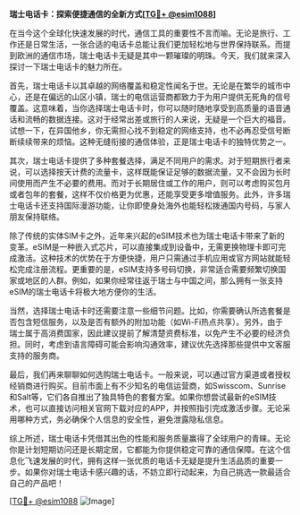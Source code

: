 **瑞士电话卡：探索便捷通信的全新方式[[TG💪+ @esim1088](https://t.me/s/esim1088)]**

在当今这个全球化快速发展的时代，通信工具的重要性不言而喻。无论是旅行、工作还是日常生活，一张合适的电话卡总能让我们更加轻松地与世界保持联系。而提到欧洲的通信市场，瑞士电话卡无疑是其中一颗璀璨的明珠。今天，我们就来深入探讨一下瑞士电话卡的魅力所在。

首先，瑞士电话卡以其卓越的网络覆盖和稳定性闻名于世。无论是在繁华的城市中心，还是在偏远的山区小镇，瑞士的电信运营商都致力于为用户提供无死角的信号覆盖。这意味着，当你选择瑞士电话卡时，你可以随时随地享受到高质量的语音通话和流畅的数据连接。这对于经常出差或旅行的人来说，无疑是一个巨大的福音。试想一下，在异国他乡，你无需担心找不到稳定的网络支持，也不必再忍受信号断断续续带来的烦恼。这种无缝衔接的通信体验，正是瑞士电话卡的独特优势之一。

其次，瑞士电话卡提供了多种套餐选择，满足不同用户的需求。对于短期旅行者来说，可以选择按天计费的流量卡，这样既能保证足够的数据流量，又不会因为长时间使用而产生不必要的费用。而对于长期居住或工作的用户，则可以考虑购买包月或者包年的套餐，这样不仅价格更为优惠，还能享受更多增值服务。此外，许多瑞士电话卡还支持国际漫游功能，让你即使身处海外也能轻松拨通国内号码，与家人朋友保持联络。

除了传统的实体SIM卡之外，近年来兴起的eSIM技术也为瑞士电话卡带来了新的变革。eSIM是一种嵌入式芯片，可以直接集成到设备中，无需更换物理卡即可完成激活。这种技术的优势在于方便快捷，用户只需通过手机应用或官方网站就能轻松完成注册流程。更重要的是，eSIM支持多号码切换，非常适合需要频繁切换国家或地区的人群。例如，如果你经常往返于瑞士与中国之间，那么拥有一张支持eSIM的瑞士电话卡将极大地方便你的生活。

当然，选择瑞士电话卡时还需要注意一些细节问题。比如，你需要确认所选套餐是否包含短信服务，以及是否有额外的附加功能（如Wi-Fi热点共享）。另外，由于瑞士属于高消费国家，因此建议提前了解清楚资费标准，以免产生不必要的经济负担。同时，考虑到语言障碍可能会影响沟通效率，建议优先选择那些提供中文客服支持的服务商。

最后，我们再来聊聊如何选购瑞士电话卡。一般来说，可以通过官方渠道或者授权经销商进行购买。目前市面上有不少知名的电信运营商，如Swisscom、Sunrise和Salt等，它们各自推出了独具特色的套餐方案。如果你想尝试最新的eSIM技术，也可以直接访问相关官网下载对应的APP，并按照指引完成激活步骤。无论采用哪种方式，务必确保个人信息的安全性，避免泄露隐私信息。

综上所述，瑞士电话卡凭借其出色的性能和服务质量赢得了全球用户的青睐。无论你是计划短期访问还是长期定居，它都能为你提供稳定可靠的通信保障。在这个信息化飞速发展的时代，拥有这样一张优质的电话卡无疑是提升生活品质的重要一步。如果你对瑞士电话卡感兴趣的话，不妨立即行动起来，为自己挑选一款最适合自己的产品吧！

[[TG💪+ @esim1088](https://t.me/s/esim1088) ![Image](https://i.postimg.cc/4NQfJmqS/Snipaste-2025-05-13-00-14-12.png)]